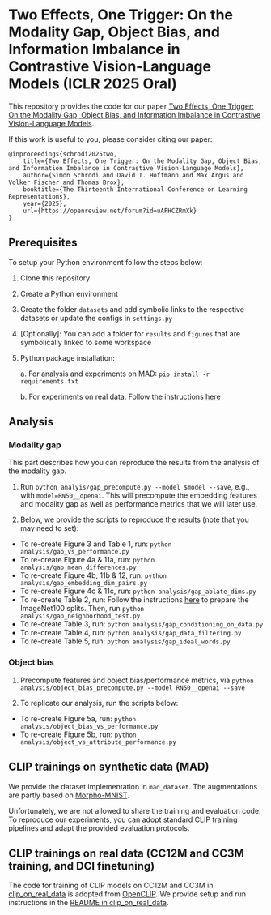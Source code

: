 # Two Effects, One Trigger: On the Modality Gap, Object Bias, and Information Imbalance in Contrastive Vision-Language Models (ICLR 2025 Oral)

This repository provides the code for our paper [Two Effects, One Trigger: On the Modality Gap, Object Bias, and Information Imbalance in Contrastive Vision-Language Models](https://openreview.net/forum?id=uAFHCZRmXk).

If this work is useful to you, please consider citing our paper:

```
@inproceedings{schrodi2025two,
    title={Two Effects, One Trigger: On the Modality Gap, Object Bias, and Information Imbalance in Contrastive Vision-Language Models},
    author={Simon Schrodi and David T. Hoffmann and Max Argus and Volker Fischer and Thomas Brox},
    booktitle={The Thirteenth International Conference on Learning Representations},
    year={2025},
    url={https://openreview.net/forum?id=uAFHCZRmXk}
}
```

## Prerequisites

To setup your Python environment follow the steps below:

1. Clone this repository
2. Create a Python environment 
3. Create the folder `datasets` and add symbolic links to the respective datasets or update the configs in `settings.py`
4. [Optionally]: You can add a folder for `results` and `figures` that are symbolically linked to some workspace
5. Python package installation:
    
    a. For analysis and experiments on MAD: `pip install -r requirements.txt`
    
    b. For experiments on real data: Follow the instructions [here](clip_on_real_data/README.md)

## Analysis 

### Modality gap

This part describes how you can reproduce the results from the analysis of the modality gap.

1. Run `python analyis/gap_precompute.py --model $model --save`, e.g., with `model=RN50__openai`. This will precompute the embedding features and modality gap as well as performance metrics that we will later use.

2. Below, we provide the scripts to reproduce the results (note that you may need to set):
* To re-create Figure 3 and Table 1, run: `python analysis/gap_vs_performance.py`
* To re-create Figure 4a & 11a, run: `python analysis/gap_mean_differences.py`
* To re-create Figure 4b, 11b & 12, run: `python analysis/gap_embedding_dim_pairs.py`
* To re-create Figure 4c & 11c, run: `python analysis/gap_ablate_dims.py`
* To re-create Table 2, run: Follow the instructions [here](https://github.com/boschresearch/rince/tree/imagenet100) to prepare the ImageNet100 splits. Then, run `python analysis/gap_neighborhood_test.py`
* To re-create Table 3, run: `python analysis/gap_conditioning_on_data.py`
* To re-create Table 4, run: `python analysis/gap_data_filtering.py`
* To re-create Table 5, run: `python analysis/gap_ideal_words.py`

### Object bias

1. Precompute features and object bias/performance metrics, via `python analysis/object_bias_precompute.py --model RN50__openai --save`

2. To replicate our analysis, run the scripts below:
* To re-create Figure 5a, run: `python analysis/object_bias_vs_performance.py`
* To re-create Figure 5b, run: `python analysis/object_vs_attribute_performance.py`

## CLIP trainings on synthetic data (MAD)

We provide the dataset implementation in `mad_dataset`. The augmentations are partly based on [Morpho-MNIST](https://github.com/dccastro/Morpho-MNIST).

Unfortunately, we are not allowed to share the training and evaluation code. To reproduce our experiments, you can adopt standard CLIP training pipelines and adapt the provided evaluation protocols.

## CLIP trainings on real data (CC12M and CC3M training, and DCI finetuning)

The code for training of CLIP models on CC12M and CC3M in [clip_on_real_data](clip_on_real_data/) is adopted from [OpenCLIP](https://github.com/mlfoundations/open_clip). We provide setup and run instructions in the [README in clip_on_real_data](clip_on_real_data/README.md).
